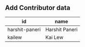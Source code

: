 ## Add Contributor data

| id             | name           |
| -------------- | -------------- |
| harshit-paneri | Harshit Paneri |
| kailew         | Kai Lew        |
